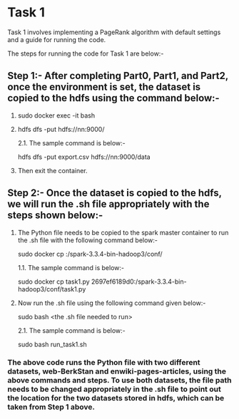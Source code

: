 # Task 1

Task 1 involves implementing a PageRank algorithm with default settings and a guide for running the code.

The steps for running the code for Task 1 are below:-

## Step 1:- After completing Part0, Part1, and Part2, once the environment is set, the dataset is copied to the hdfs using the command below:-

1. sudo docker exec -it <container id of hdfs namenode> bash
2. hdfs dfs -put <dataset to be copied to the hdfs> hdfs://nn:9000/<path to the folder to save the dataset inside hdfs>

   2.1. The sample command is below:-

      hdfs dfs -put export.csv hdfs://nn:9000/data

3. Then exit the container.
   
## Step 2:- Once the dataset is copied to the hdfs, we will run the .sh file appropriately with the steps shown below:-

1. The Python file needs to be copied to the spark master container to run the .sh file with the following command below:-

   sudo docker cp <python file name that is needed to be copied inside spark master container> <spark master container id>:/spark-3.3.4-bin-hadoop3/conf/<python file name that is being copied to the spark master container>

   1.1. The sample command is below:-

      sudo docker cp task1.py 2697ef6189d0:/spark-3.3.4-bin-hadoop3/conf/task1.py

2. Now run the .sh file using the following command given below:-

   sudo bash <the .sh file needed to run>

   2.1. The sample command is below:-

      sudo bash run_task1.sh

### The above code runs the Python file with two different datasets, web-BerkStan and enwiki-pages-articles, using the above commands and steps. To use both datasets, the file path needs to be changed appropriately in the .sh file to point out the location for the two datasets stored in hdfs, which can be taken from Step 1 above.
